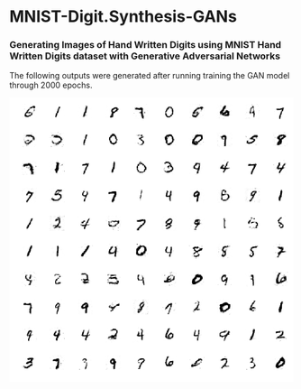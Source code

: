 # MNIST-Digit.Synthesis-GANs

### Generating Images of Hand Written Digits using MNIST Hand Written Digits dataset with Generative Adversarial Networks

The following outputs were generated after running training the GAN model through 2000 epochs.

<img src="./images/1.gif">
